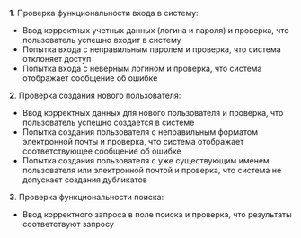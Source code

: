 **1**. Проверка функциональности входа в систему:  
- Ввод корректных учетных данных (логина и пароля) и проверка, что пользователь успешно входит в систему  
- Попытка входа с неправильным паролем и проверка, что система отклоняет доступ  
- Попытка входа с неверным логином и проверка, что система отображает сообщение об ошибке  

**2**. Проверка создания нового пользователя:  
- Ввод корректных данных для нового пользователя и проверка, что пользователь успешно создается в системе  
- Попытка создания пользователя с неправильным форматом электронной почты и проверка, что система отображает соответствующее сообщение об ошибке  
- Попытка создания пользователя с уже существующим именем пользователя или электронной почтой и проверка, что система не допускает создания дубликатов  

**3**. Проверка функциональности поиска:  
- Ввод корректного запроса в поле поиска и проверка, что результаты соответствуют запросу  

